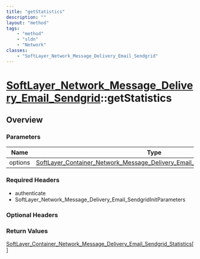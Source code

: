 ```yaml
---
title: "getStatistics"
description: ""
layout: "method"
tags:
    - "method"
    - "sldn"
    - "Network"
classes:
    - "SoftLayer_Network_Message_Delivery_Email_Sendgrid"
---
```

# [SoftLayer_Network_Message_Delivery_Email_Sendgrid](/reference/services/SoftLayer_Network_Message_Delivery_Email_Sendgrid)::getStatistics




## Overview 


### Parameters 
|Name | Type | Description |
| --- | --- | --- |
|options| <a href='/reference/datatypes/SoftLayer_Container_Network_Message_Delivery_Email_Sendgrid_Statistics_Options'>SoftLayer_Container_Network_Message_Delivery_Email_Sendgrid_Statistics_Options </a>| |


### Required Headers
* authenticate
* SoftLayer_Network_Message_Delivery_Email_SendgridInitParameters

### Optional Headers

### Return Values
<a href='/reference/datatypes/SoftLayer_Container_Network_Message_Delivery_Email_Sendgrid_Statistics'>SoftLayer_Container_Network_Message_Delivery_Email_Sendgrid_Statistics[] </a>

